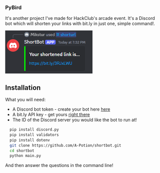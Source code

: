 ### PyBird

It's another project I've made for HackClub's arcade event. It's a Discord bot which will shorten your links with bit.ly in just one, simple command!.

![Alt text](screenshot.png?raw=true "A beautiful embed message it makes.")


## Installation

What you will need:
- A Discord bot token - create your bot here [here](https://discord.com/developers/applications?new_application=true)
- A bit.ly API key - get yours [right there](https://app.bitly.com/settings/api/)
- The ID of the Discord server you would like the bot to run at!

```bash
  pip install discord.py
  pip install validators
  pip install dotenv
  git clone https://github.com/A-Potion/shortbot.git
  cd shortbot
  python main.py
```

And then answer the questions in the command line!